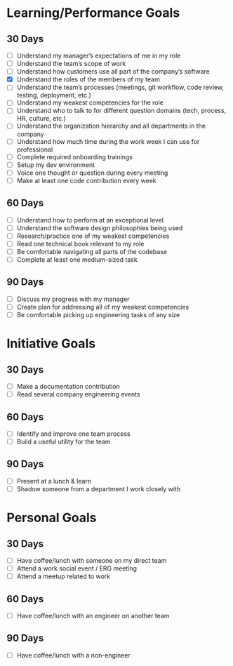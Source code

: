 # Learning/Performance Goals

## 30 Days

- [ ] Understand my manager’s expectations of me in my role
- [ ] Understand the team’s scope of work
- [ ] Understand how customers use all part of the company’s software
- [x] Understand the roles of the members of my team
- [ ] Understand the team’s processes (meetings, git workflow, code review, testing, deployment, etc.)
- [ ] Understand my weakest competencies for the role
- [ ] Understand who to talk to for different question domains (tech, process, HR, culture, etc.)
- [ ] Understand the organization hierarchy and all departments in the company
- [ ] Understand how much time during the work week I can use for professional
- [ ] Complete required onboarding trainings
- [ ] Setup my dev environment
- [ ] Voice one thought or question during every meeting
- [ ] Make at least one code contribution every week

## 60 Days

- [ ] Understand how to perform at an exceptional level
- [ ] Understand the software design philosophies being used
- [ ] Research/practice one of my weakest competencies
- [ ] Read one technical book relevant to my role
- [ ] Be comfortable navigating all parts of the codebase
- [ ] Complete at least one medium-sized task

## 90 Days

- [ ] Discuss my progress with my manager
- [ ] Create plan for addressing all of my weakest competencies
- [ ] Be comfortable picking up engineering tasks of any size

# Initiative Goals

## 30 Days

- [ ] Make a documentation contribution
- [ ] Read several company engineering events

## 60 Days

- [ ] Identify and improve one team process
- [ ] Build a useful utility for the team

## 90 Days

- [ ] Present at a lunch & learn
- [ ] Shadow someone from a department I work closely with

# Personal Goals

## 30 Days

- [ ] Have coffee/lunch with someone on my direct team
- [ ] Attend a work social event / ERG meeting
- [ ] Attend a meetup related to work

## 60 Days

- [ ] Have coffee/lunch with an engineer on another team

## 90 Days

- [ ] Have coffee/lunch with a non-engineer

